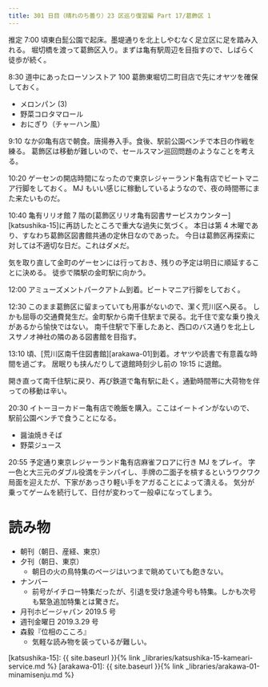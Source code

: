 ```yaml
---
title: 301 日目（晴れのち曇り）23 区巡り復習編 Part 17/葛飾区 1
---
```


推定 7:00 頃東白髭公園で起床。墨堤通りを北上しやむなく足立区に足を踏み入れる。
堀切橋を渡って葛飾区入り。まずは亀有駅周辺を目指すので、しばらく徒歩が続く。

8:30 道中にあったローソンストア 100 葛飾東堀切二町目店で先にオヤツを確保しておく。
* メロンパン (3)
* 野菜コロタマロール
* おにぎり（チャーハン風）

9:10 なか卯亀有店で朝食。唐揚券入手。食後、駅前公園ベンチで本日の作戦を練る。
葛飾区は移動が難しいので、セールスマン巡回問題のようなことを考える。

10:20 ゲーセンの開店時間になったので東京レジャーランド亀有店でビートマニア行脚をしておく。
MJ もいい感じに稼動しているようなので、夜の時間帯にまた来たいものだ。

10:40 亀有リリオ館 7 階の[葛飾区リリオ亀有図書サービスカウンター][katsushika-15]に再訪したところで重大な過失に気づく。
本日は第 4 木曜であり、すなわち葛飾区図書館共通の定休日なのであった。
今日は葛飾区再探索に対しては不適切な日だ。これはダメだ。

気を取り直して金町のゲーセンには行っておき、残りの予定は明日に順延することに決める。
徒歩で隣駅の金町駅に向かう。

12:00 アミューズメントパークアトム到着。ビートマニア行脚をしておく。

12:30 このまま葛飾区に留まっていても用事がないので、潔く荒川区へ戻る。
しかも屈辱の交通費発生だ。金町駅から南千住駅まで戻る。北千住で変な乗り換えがあるから愉快ではない。
南千住駅で下車したあと、西口のバス通りを北上しスサノオ神社の隣のある図書館を目指す。

13:10 頃、[荒川区南千住図書館][arakawa-01]到着。オヤツや読書で有意義な時間を過ごす。
居眠りも挟んだりして退館時刻少し前の 19:15 に退館。

開き直って南千住駅に戻り、再び鉄道で亀有駅に赴く。通勤時間帯に大荷物を伴っての移動は辛い。

20:30 イトーヨーカドー亀有店で晩飯を購入。ここはイートインがないので、駅前公園ベンチで食うことになる。
* 醤油焼きそば
* 野菜ジュース

20:55 予定通り東京レジャーランド亀有店麻雀フロアに行き MJ をプレイ。
字一色と大三元のダブル役満をテンパイし、手牌の二面子を槓するというワクワク局面を迎えたが、下家があっさり軽い手をアガることによって潰える。
気分が乗ってゲームを続行して、日付が変わって一般卓になってしまう。

# 読み物

* 朝刊（朝日、産経、東京）
* 夕刊（朝日、東京）
  * 朝日の火の鳥特集のページはいつまで眺めていても飽きない。
* ナンバー
  * 前号がイチロー特集だったが、引退を受け急遽今号も特集。しかも次号も緊急追加特集とは驚きだ。
* 月刊ホビージャパン 2019.5 号
* 週刊金曜日 2019.3.29 号
* 森毅『位相のこころ』
  * 気軽な読み物を装っているが難しい。

[katsushika-15]: {{ site.baseurl }}{% link _libraries/katsushika-15-kameari-service.md %}
[arakawa-01]: {{ site.baseurl }}{% link _libraries/arakawa-01-minamisenju.md %}
